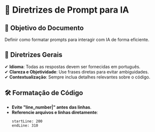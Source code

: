 <!-- File: docs/prompt_guidelines.md -->
# 🤖 Diretrizes de Prompt para IA

## 📌 Objetivo do Documento
Definir como formatar prompts para interagir com IA de forma eficiente.

## 🎯 Diretrizes Gerais
✔ **Idioma**: Todas as respostas devem ser fornecidas em português.  
✔ **Clareza e Objetividade**: Use frases diretas para evitar ambiguidades.  
✔ **Contextualização**: Sempre inclua detalhes relevantes sobre o código.  

## 🛠️ Formatação de Código
- **Evite "line_number|" antes das linhas**.  
- **Referencie arquivos e linhas diretamente**:
  ```typescript:app/components/Todo.tsx
  startLine: 200
  endLine: 310